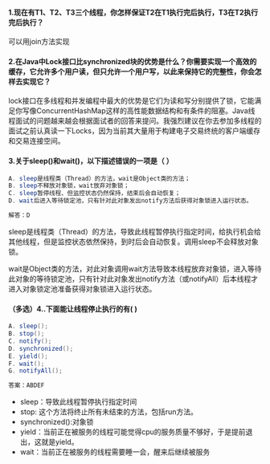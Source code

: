 #### 1.现在有T1、T2、T3三个线程，你怎样保证T2在T1执行完后执行，T3在T2执行完后执行？
可以用join方法实现

#### 2.在Java中Lock接口比synchronized块的优势是什么？你需要实现一个高效的缓存，它允许多个用户读，但只允许一个用户写，以此来保持它的完整性，你会怎样去实现它？
lock接口在多线程和并发编程中最大的优势是它们为读和写分别提供了锁，它能满足你写像ConcurrentHashMap这样的高性能数据结构和有条件的阻塞。Java线程面试的问题越来越会根据面试者的回答来提问。我强烈建议在你去参加多线程的面试之前认真读一下Locks，因为当前其大量用于构建电子交易终统的客户端缓存和交易连接空间。

#### 3.关于sleep()和wait()，以下描述错误的一项是（ ）

```java
A. sleep是线程类（Thread）的方法，wait是Object类的方法；
B. sleep不释放对象锁，wait放弃对象锁；
C. sleep暂停线程、但监控状态仍然保持，结束后会自动恢复；
D. wait后进入等待锁定池，只有针对此对象发出notify方法后获得对象锁进入运行状态。

解答：D
```

sleep是线程类（Thread）的方法，导致此线程暂停执行指定时间，给执行机会给其他线程，但是监控状态依然保持，到时后会自动恢复。调用sleep不会释放对象锁。

wait是Object类的方法，对此对象调用wait方法导致本线程放弃对象锁，进入等待此对象的等待锁定池，只有针对此对象发出notify方法（或notifyAll）后本线程才进入对象锁定池准备获得对象锁进入运行状态。

#### （多选）4..下面能让线程停止执行的有( )

```java
A. sleep();
B. stop();
C. notify();
D. synchronized();
E. yield();
F. wait();
G. notifyAll();

答案：ABDEF
```

-   sleep：导致此线程暂停执行指定时间
-   stop: 这个方法将终止所有未结束的方法，包括run方法。
-   synchronized():对象锁
-   yield：当前正在被服务的线程可能觉得cpu的服务质量不够好，于是提前退出，这就是yield。
-   wait：当前正在被服务的线程需要睡一会，醒来后继续被服务
